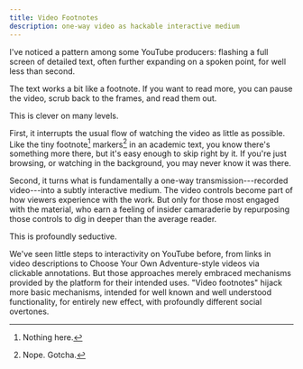 ```yaml
---
title: Video Footnotes
description: one-way video as hackable interactive medium
---
```


I've noticed a pattern among some YouTube producers: flashing a full screen of detailed text, often further expanding on a spoken point, for well less than second.

The text works a bit like a footnote.  If you want to read more, you can pause the video, scrub back to the frames, and read them out.

This is clever on many levels.

First, it interrupts the usual flow of watching the video as little as possible.  Like the tiny footnote[^1] markers[^2] in an academic text, you know there's something more there, but it's easy enough to skip right by it.  If you're just browsing, or watching in the background, you may never know it was there.

[^1]:  Nothing here.

[^2]:  Nope.  Gotcha.

Second, it turns what is fundamentally a one-way transmission---recorded video---into a subtly interactive medium.  The video controls become part of how viewers experience with the work.  But only for those most engaged with the material, who earn a feeling of insider camaraderie by repurposing those controls to dig in deeper than the average reader.

This is profoundly seductive.

We've seen little steps to interactivity on YouTube before, from links in video descriptions to Choose Your Own Adventure-style videos via clickable annotations.  But those approaches merely embraced mechanisms provided by the platform for their intended uses.  "Video footnotes" hijack more basic mechanisms, intended for well known and well understood functionality, for entirely new effect, with profoundly different social overtones.
